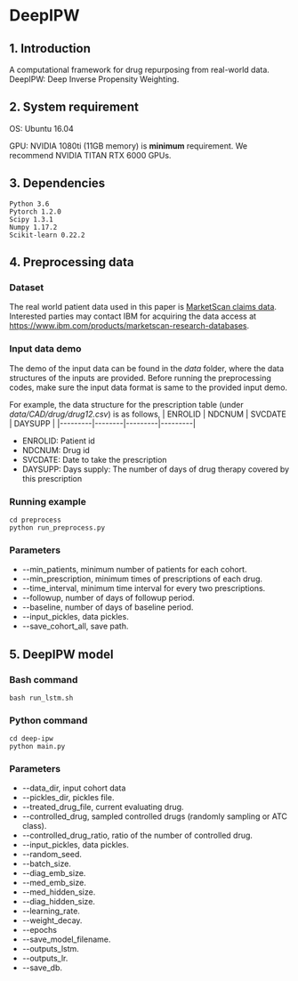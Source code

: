 # DeepIPW

## 1. Introduction
A computational framework for drug repurposing from real-world data. DeepIPW: Deep Inverse Propensity Weighting.

## 2. System requirement
OS: Ubuntu 16.04

GPU: NVIDIA 1080ti (11GB memory) is **minimum** requirement. We recommend NVIDIA TITAN RTX 6000 GPUs. 

## 3. Dependencies
```
Python 3.6
Pytorch 1.2.0
Scipy 1.3.1
Numpy 1.17.2
Scikit-learn 0.22.2
```

## 4. Preprocessing data
### Dataset
The real world patient data used in this paper is [MarketScan claims data](https://www.ibm.com/products/marketscan-research-databases). Interested parties may contact IBM for acquiring the data access at https://www.ibm.com/products/marketscan-research-databases.

### Input data demo
The demo of the input data can be found in the *data* folder, where the data structures of the inputs are provided. Before running the preprocessing codes, make sure the input data format is same to the provided input demo.

For example, the data structure for the prescription table (under *data/CAD/drug/drug12.csv*) is as follows,
| ENROLID | NDCNUM | SVCDATE | DAYSUPP |
|---------|--------|---------|---------|

- ENROLID: Patient id
- NDCNUM: Drug id
- SVCDATE: Date to take the prescription
- DAYSUPP: Days supply: The number of days of drug therapy covered by this prescription

### Running example
```
cd preprocess
python run_preprocess.py
```

### Parameters
- --min_patients, minimum number of patients for each cohort.
- --min_prescription, minimum times of prescriptions of each drug.
- --time_interval, minimum time interval for every two prescriptions.
- --followup, number of days of followup period.
- --baseline, number of days of baseline period.
- --input_pickles, data pickles.
- --save_cohort_all, save path.


## 5. DeepIPW model
### Bash command
```
bash run_lstm.sh
```
### Python command
```
cd deep-ipw
python main.py
```

### Parameters
- --data_dir, input cohort data
- --pickles_dir, pickles file.
- --treated_drug_file, current evaluating drug.
- --controlled_drug, sampled controlled drugs (randomly sampling or ATC class).
- --controlled_drug_ratio, ratio of the number of controlled drug.
- --input_pickles, data pickles.
- --random_seed.
- --batch_size.
- --diag_emb_size.
- --med_emb_size.
- --med_hidden_size.
- --diag_hidden_size.
- --learning_rate.
- --weight_decay.
- --epochs
- --save_model_filename.
- --outputs_lstm.
- --outputs_lr.
- --save_db.
